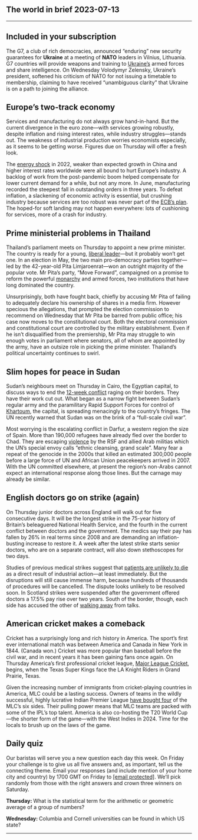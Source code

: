 ## The world in brief 2023-07-13

----------

## Included in your subscription



The G7, a club of rich democracies, announced “enduring” new security guarantees for <strong>Ukraine</strong> at a meeting of <strong>NATO</strong> leaders in Vilnius, Lithuania. G7 countries will provide weapons and training to [Ukraine’s](https://www.economist.com/leaders/2023/07/12/natos-promises-to-ukraine-mark-real-progress) armed forces and share intelligence. On Wednesday Volodymyr Zelensky, Ukraine’s president, softened his criticism of NATO for not issuing a timetable to membership, claiming to have received “unambiguous clarity” that Ukraine is on a path to joining the alliance.

## Europe’s two-track economy

Services and manufacturing do not always grow hand-in-hand. But the current divergence in the euro zone—with services growing robustly, despite inflation and rising interest rates, while industry struggles—stands out. The weakness of industrial production worries economists especially, as it seems to be getting worse. Figures due on Thursday will offer a fresh look. 

The [energy shock](https://www.economist.com/finance-and-economics/2022/06/05/europes-economy-grapples-with-an-acute-energy-shock) in 2022, weaker than expected growth in China and higher interest rates worldwide were all bound to hurt Europe’s industry. A backlog of work from the post-pandemic boom helped compensate for lower current demand for a while, but not any more. In June, manufacturing recorded the steepest fall in outstanding orders in three years. To defeat inflation, a slackening of economic activity is essential, but crushing industry because services are too robust was never part of the [ECB’s plan](https://www.economist.com/leaders/2022/06/23/how-fighting-inflation-could-imperil-the-euro-zone). The hoped-for soft landing may not happen everywhere: lots of cushioning for services, more of a crash for industry. 

## Prime ministerial problems in Thailand

Thailand’s parliament meets on Thursday to appoint a new prime minister. The country is ready for a young, [liberal leader](https://www.economist.com/leaders/2023/05/18/the-humiliation-of-thailands-regime-is-a-boost-for-asian-democracy)—but it probably won’t get one. In an election in May, the two main pro-democracy parties together—led by the 42-year-old Pita Limjaroenrat—won an outright majority of the popular vote. Mr Pita’s party, “Move Forward”, campaigned on a promise to reform the powerful [monarchy](https://www.economist.com/1843/2020/11/24/the-crown-and-the-crop-top-the-king-of-thailand-in-six-objects) and armed forces, two institutions that have long dominated the country.

Unsurprisingly, both have fought back, chiefly by accusing Mr Pita of failing to adequately declare his ownership of shares in a media firm. However specious the allegations, that prompted the election commission to recommend on Wednesday that Mr Pita be barred from public office; his case now moves to the constitutional court. Both the electoral commission and constitutional court are controlled by the military establishment. Even if he isn’t disqualified from the premiership, Mr Pita may struggle to win enough votes in parliament where senators, all of whom are appointed by the army, have an outsize role in picking the prime minister. Thailand’s political uncertainty continues to swirl.

## Slim hopes for peace in Sudan

Sudan’s neighbours meet on Thursday in Cairo, the Egyptian capital, to discuss ways to end the [12-week conflict](https://www.economist.com/middle-east-and-africa/2023/04/20/sudan-is-sliding-towards-civil-war) raging on their borders. They have their work cut out. What began as a narrow fight between Sudan’s regular army and the paramilitary Rapid Support Forces for control of [Khartoum](https://www.economist.com/middle-east-and-africa/2023/04/27/the-battle-for-khartoum-is-just-the-beginning-of-sudans-nightmare), the capital, is spreading menacingly to the country’s fringes. The UN recently warned that Sudan was on the brink of a “full-scale civil war”. 

Most worrying is the escalating conflict in Darfur, a western region the size of Spain. More than 190,000 refugees have already fled over the border to Chad. They are escaping [violence](https://www.economist.com/middle-east-and-africa/2019/11/28/sudans-revolution-could-end-the-conflict-in-darfur) by the RSF and allied Arab militias which the UN’s special envoy calls “ethnic cleansing, grand scale”. Many fear a repeat of the genocide in the 2000s that killed an estimated 300,000 people before a large force of UN and African Union peacekeepers arrived in 2007. With the UN committed elsewhere, at present the region’s non-Arabs cannot expect an international response along those lines. But the carnage may already be similar. 

## English doctors go on strike (again)

On Thursday junior doctors across England will walk out for five consecutive days. It will be the longest strike in the 75-year history of Britain’s beleaguered National Health Service, and the fourth in the current conflict between doctors and the government. The medics say their pay has fallen by 26% in real terms since 2008 and are demanding an inflation-busting increase to restore it. A week after the latest strike starts senior doctors, who are on a separate contract, will also down stethoscopes for two days.

Studies of previous medical strikes suggest that [patients are unlikely to die](https://www.ncbi.nlm.nih.gov/pmc/articles/PMC9643090/) as a direct result of industrial action—at least immediately. But the disruptions will still cause immense harm, because hundreds of thousands of procedures will be cancelled. The dispute looks unlikely to be resolved soon. In Scotland strikes were suspended after the government offered doctors a 17.5% pay rise over two years. South of the border, though, each side has accused the other of [walking away](https://news.sky.com/story/health-secretary-steve-barclay-criticises-junior-doctors-for-walking-away-from-talks-ahead-of-strike-12913284) from talks.

## American cricket makes a comeback

Cricket has a surprisingly long and rich history in America. The sport’s first ever international match was between America and Canada in New York in 1844. (Canada won.) Cricket was more popular than baseball before the civil war, and in recent years it has been gaining fans once again. On Thursday America’s first professional cricket league, [Major League Cricket](https://www.economist.com/united-states/2023/07/06/can-baseball-fans-be-won-over-by-the-worlds-second-biggest-sport), begins, when the Texas Super Kings face the LA Knight Riders in Grand Prairie, Texas. 

Given the increasing number of immigrants from cricket-playing countries in America, MLC could be a lasting success. Owners of teams in the wildly successful, highly lucrative Indian Premier League [have bought four](https://www.economist.com/asia/2023/03/31/the-indian-premier-league-is-taking-over-global-cricket) of the MLC’s six sides. Their pulling power means that MLC teams are packed with some of the IPL’s top talent. America is also co-hosting the T20 World Cup—the shorter form of the game—with the West Indies in 2024. Time for the locals to brush up on the laws of the game.

## Daily quiz

Our baristas will serve you a new question each day this week. On Friday your challenge is to give us all five answers and, as important, tell us the connecting theme. Email your responses (and include mention of your home city and country) by 1700 GMT on Friday to [<span class="__cf_email__" data-cfemail="4b1a3e22310e383b392e3838240b2e282425242622383f65282426">[email&#160;protected]</span>](https://mail.google.com/mail/?view=cm&amp;fs=1&amp;tf=1&amp;to=QuizEspresso@economist.com). We’ll pick randomly from those with the right answers and crown three winners on Saturday.

<strong>Thursday: </strong>What is the statistical term for the arithmetic or geometric average of a group of numbers?

<strong>Wednesday: </strong>Columbia and Cornell universities can be found in which US state?

----------
